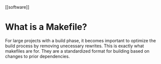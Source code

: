 [[software]]

# What is a Makefile?

For large projects with a build phase, it becomes important to optimize the build process by removing unecessary rewrites. This is exactly what makefiles are for. They are a standardized format for building based on changes to prior dependencies.
